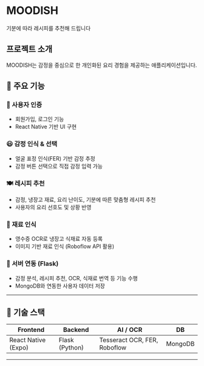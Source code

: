 # MOODISH
기분에 따라 레시피를 추천해 드립니다


## 프로젝트 소개
MOODISH는 감정을 중심으로 한 개인화된 요리 경험을 제공하는 애플리케이션입니다.


## 📱 주요 기능


### 🙍 사용자 인증
- 회원가입, 로그인 기능
- React Native 기반 UI 구현


### 😃 감정 인식 & 선택
- 얼굴 표정 인식(FER) 기반 감정 추정
- 감정 버튼 선택으로 직접 감정 입력 가능


### 🍽️ 레시피 추천
- 감정, 냉장고 재료, 요리 난이도, 기분에 따른 맞춤형 레시피 추천
- 사용자의 요리 선호도 및 상황 반영


### 🛒 재료 인식
- 영수증 OCR로 냉장고 식재료 자동 등록
- 이미지 기반 재료 인식 (Roboflow API 활용)


### 🧠 서버 연동 (Flask)
- 감정 분석, 레시피 추천, OCR, 식재료 번역 등 기능 수행
- MongoDB와 연동한 사용자 데이터 저장


---

## 🧰 기술 스택

| Frontend | Backend | AI / OCR | DB |
|----------|---------|----------|----|
| React Native (Expo) | Flask (Python) | Tesseract OCR, FER, Roboflow | MongoDB |

---
